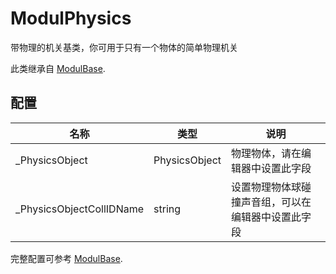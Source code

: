 # ModulPhysics

带物理的机关基类，你可用于只有一个物体的简单物理机关

此类继承自 [ModulBase](./ModulBase).

## 配置

|名称|类型|说明|
|---|---|---|
|_PhysicsObject|PhysicsObject|物理物体，请在编辑器中设置此字段|
|_PhysicsObjectCollIDName|string|设置物理物体球碰撞声音组，可以在编辑器中设置此字段|

完整配置可参考 [ModulBase](./ModulBase).